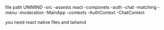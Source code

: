 file path
UNIMIND
-src
   -assests
       react
   -componets
       -auth
        -chat
        -matching
        -menu
        -moderation
        -MainApp
   -contexts
         -AuthContext
         -ChatContext

you need react native files and tailwind
